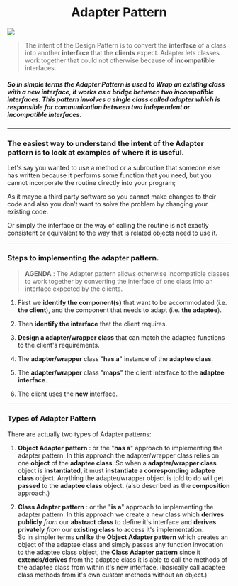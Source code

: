 <p>
  <h1 align="center">Adapter Pattern</h1>
  <img src="https://user-images.githubusercontent.com/24829816/71723836-8ceb2d80-2e47-11ea-821f-7fb2bd6ba240.png" />
</p>

> The intent of the Design Pattern is to convert the **interface** of a class into another **interface** that the **clients** expect. Adapter lets classes work together that could not otherwise because of **incompatible** interfaces.

##### So in simple terms the Adapter Pattern is used to Wrap an existing class with a new interface, it works as a bridge between two incompatible interfaces. This pattern involves a single class called adapter which is responsible for communication between two independent or incompatible interfaces.

***

### The easiest way to understand the intent of the Adapter pattern is to look at examples of where it is useful.

Let's say you wanted to use a method or a subroutine that someone else has written because it performs some function that you need, but you cannot incorporate the routine directly into your program;

As it maybe a third party software so you cannot make changes to their code and also you don’t want to solve the problem by changing your existing code. 

Or simply the interface or the way of calling the routine is not exactly consistent or equivalent to the way that is related objects need to use it.

***

### Steps to implementing the adapter pattern. 

> **AGENDA** : The Adapter pattern allows otherwise incompatible classes to work together by converting the interface of one class into an interface expected by the clients. 

1. First we **identify the component(s)** that want to be accommodated (i.e. **the client**), and the component that needs to adapt (i.e. **the adaptee**).

2. Then **identify the interface** that the client requires.

3. **Design a adapter/wrapper class** that can match the adaptee functions to the client's requirements.

4. The **adapter/wrapper** class "**has a**" instance of the **adaptee class**.

5. The **adapter/wrapper** class "**maps**" the client interface to the **adaptee interface**.

6. The client uses the **new** interface.

***

### Types of Adapter Pattern

There are actually two types of Adapter patterns:

1. **Object Adapter pattern** : or the "**has a**" approach to implementing the adapter pattern. In this approach the adapter/wrapper class relies on one **object** of the **adaptee class**. So when a **adapter/wrapper class** object is **instantiated**, it must **instantiate a corresponding** **adaptee class** object. Anything the adapter/wrapper object is told to do will get **passed** to the **adaptee class** object. (also described as the **composition** approach.)

2. **Class Adapter pattern** : or the "**is a**" approach to implementing the adapter pattern. In this approach we create a new class which **derives publicly** *from* our **abstract class** to define it's interface and **derives privately** *from* our **existing class** to access it's implementation.<br>
So in simpler terms **unlike** the **Object Adapter pattern** which creates an object of the adaptee class and simply passes any function invocation to the adaptee class object, the **Class Adapter pattern** since it **extends/derives** from the adaptee class it is able to call the methods of the adaptee class from within it's new interface. (basically call adaptee class methods from it's own custom methods without an object.)